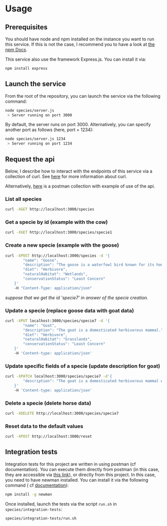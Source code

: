 # Usage

## Prerequisites

You should have node and npm installed on the instance you want to run this service. If this is not the case, I
recommend you to have a look at [the npm Docs](https://docs.npmjs.com/downloading-and-installing-node-js-and-npm/).

This service also use the framework Express.js. You can install it via:

```bash
npm install express
```

## Launch the service

From the root of the repository, you can launch the service via the following command:

```bash
node species/server.js
 > Server running on port 3000
```

By default, the server runs on port 3000. Alternatively, you can specify another port as follows (here, port = 1234):

```bash
node species/server.js 1234
 > Server running on port 1234
```

## Request the api

Below, I describe how to interact with the endpoints of this service via a collection of curl.
See [here](https://curl.se/) for more information about curl.

Alternatively, [here](https://www.postman.com/letrome/workspace/farmhub/folder/7556688-79267a6c-d54d-419f-bac6-722d3e9e0764?action=share&source=copy-link&creator=7556688&ctx=documentation)
is a postman collection with example of use of the api.

### List all species

```bash
curl -XGET http://localhost:3000/species
```

### Get a specie by id (example with the cow)

```bash
curl -XGET http://localhost:3000/species/specie1
```

### Create a new specie (example with the goose)

```bash
curl -XPOST http://localhost:3000/species -d '{
        "name": "Goose",
        "description": "The goose is a waterfowl bird known for its honking sound.",
        "diet": "Herbivore",
        "naturalHabitat": "Wetlands",
        "conservationStatus": "Least Concern"
    }'
    -H "Content-Type: application/json"
```

*suppose that we get the id 'specie7' in answer of the specie creation.*

### Update a specie (replace goose data with goat data)

```bash
curl -XPUT localhost:3000/species/specie7 -d '{
        "name": "Goat",
        "description": "The goat is a domesticated herbivorous mammal.",
        "diet": "Herbivore",
        "naturalHabitat": "Grasslands",
        "conservationStatus": "Least Concern"
    }'
    -H 'Content-type: application/json'
```

### Update specific fields of a specie (update description for goat)

```bash
curl -XPATCH localhost:3000/species/specie7 -d'{
        "description": "The goat is a domesticated herbivorous mammal with horns."
    }'
    -H 'Content-type: application/json'
```

### Delete a specie (delete horse data)

```bash
curl -XDELETE http://localhost:3000/species/specie7
```

### Reset data to the default values

```bash
curl -XPOST http://localhost:3000/reset
```

## Integration tests

Integration tests for this project are written in using postman (cf documentation). You can execute them directly from
postman (in this case, they are accessible
via [this link](https://www.postman.com/letrome/workspace/farmhub/folder/7556688-a2b96fde-9c16-41cf-8976-4ce32c383e3f?action=share&source=copy-link&creator=7556688&ctx=documentation)),
or directly from this project.
In this case, you need to have newman installed. You can install it via the following command (
cf [documentation](https://learning.postman.com/docs/collections/using-newman-cli/installing-running-newman/)):

```bash
npm install -g newman
```

Once installed, launch the tests via the script `run.sh` in `species/integration-tests`:

```bash
species/integration-tests/run.sh
```